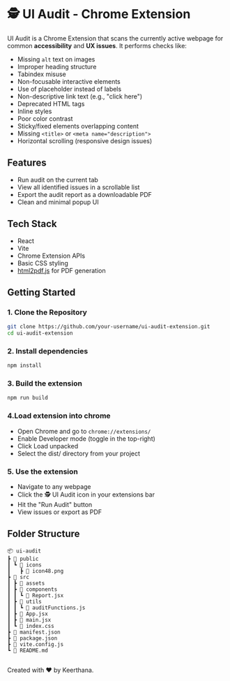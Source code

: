 # 🕵️ UI Audit - Chrome Extension

UI Audit is a Chrome Extension that scans the currently active webpage for common **accessibility** and **UX issues**. It performs checks like:

- Missing `alt` text on images
- Improper heading structure
- Tabindex misuse
- Non-focusable interactive elements
- Use of placeholder instead of labels
- Non-descriptive link text (e.g., "click here")
- Deprecated HTML tags
- Inline styles
- Poor color contrast
- Sticky/fixed elements overlapping content
- Missing `<title>` or `<meta name="description">`
- Horizontal scrolling (responsive design issues)

## Features

- Run audit on the current tab
- View all identified issues in a scrollable list
- Export the audit report as a downloadable PDF
- Clean and minimal popup UI

## Tech Stack

- React
- Vite
- Chrome Extension APIs
- Basic CSS styling
- [html2pdf.js](https://github.com/eKoopmans/html2pdf) for PDF generation

## Getting Started

### 1. Clone the Repository

```bash
git clone https://github.com/your-username/ui-audit-extension.git
cd ui-audit-extension
```

### 2. Install dependencies

```bash
npm install
```
### 3. Build the extension

```bash
npm run build
```
### 4.Load extension into chrome

- Open Chrome and go to `chrome://extensions/`
- Enable Developer mode (toggle in the top-right)
- Click Load unpacked
- Select the dist/ directory from your project

### 5. Use the extension
- Navigate to any webpage
- Click the 🕵️ UI Audit icon in your extensions bar
- Hit the "Run Audit" button
- View issues or export as PDF

## Folder Structure

```plaintext
📦 ui-audit
┣ 📂 public
┃ ┗ 📂 icons
┃   ┣ 📄 icon48.png
┣ 📂 src
┃ ┣ 📂 assets
┃ ┣ 📂 components
┃ ┃ ┗ 📄 Report.jsx
┃ ┣ 📂 utils
┃ ┃ ┗ 📄 auditFunctions.js
┃ ┣ 📄 App.jsx
┃ ┣ 📄 main.jsx
┃ ┗ 📄 index.css
┣ 📄 manifest.json
┣ 📄 package.json
┣ 📄 vite.config.js
┗ 📄 README.md

```
##
Created with ❤️ by Keerthana.
